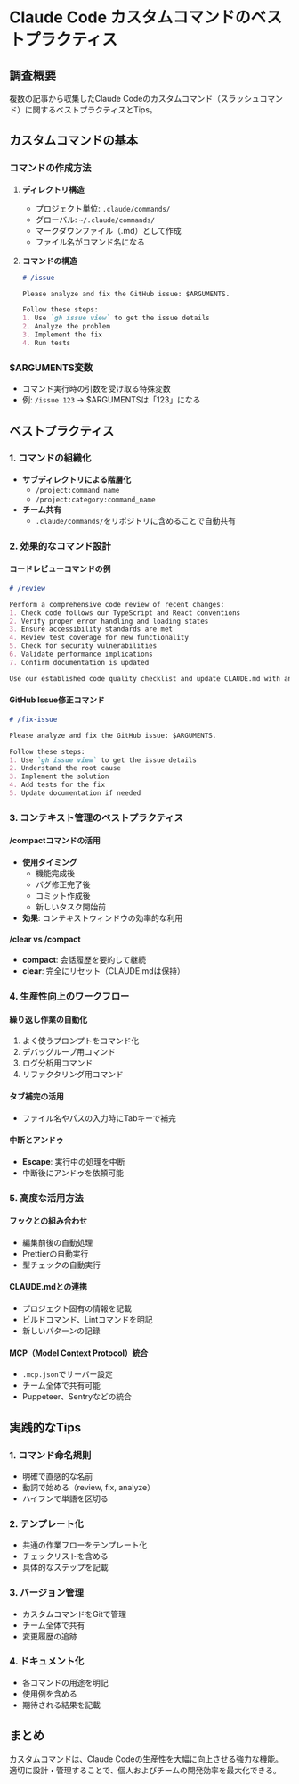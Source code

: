 # Claude Code カスタムコマンドのベストプラクティス

## 調査概要
複数の記事から収集したClaude Codeのカスタムコマンド（スラッシュコマンド）に関するベストプラクティスとTips。

## カスタムコマンドの基本

### コマンドの作成方法
1. **ディレクトリ構造**
   - プロジェクト単位: `.claude/commands/`
   - グローバル: `~/.claude/commands/`
   - マークダウンファイル（.md）として作成
   - ファイル名がコマンド名になる

2. **コマンドの構造**
   ```markdown
   # /issue
   
   Please analyze and fix the GitHub issue: $ARGUMENTS.
   
   Follow these steps:
   1. Use `gh issue view` to get the issue details
   2. Analyze the problem
   3. Implement the fix
   4. Run tests
   ```

### $ARGUMENTS変数
- コマンド実行時の引数を受け取る特殊変数
- 例: `/issue 123` → $ARGUMENTSは「123」になる

## ベストプラクティス

### 1. コマンドの組織化
- **サブディレクトリによる階層化**
  - `/project:command_name`
  - `/project:category:command_name`
- **チーム共有**
  - `.claude/commands/`をリポジトリに含めることで自動共有

### 2. 効果的なコマンド設計

#### コードレビューコマンドの例
```markdown
# /review

Perform a comprehensive code review of recent changes:
1. Check code follows our TypeScript and React conventions
2. Verify proper error handling and loading states
3. Ensure accessibility standards are met
4. Review test coverage for new functionality
5. Check for security vulnerabilities
6. Validate performance implications
7. Confirm documentation is updated

Use our established code quality checklist and update CLAUDE.md with any new patterns discovered.
```

#### GitHub Issue修正コマンド
```markdown
# /fix-issue

Please analyze and fix the GitHub issue: $ARGUMENTS.

Follow these steps:
1. Use `gh issue view` to get the issue details
2. Understand the root cause
3. Implement the solution
4. Add tests for the fix
5. Update documentation if needed
```

### 3. コンテキスト管理のベストプラクティス

#### /compactコマンドの活用
- **使用タイミング**
  - 機能完成後
  - バグ修正完了後
  - コミット作成後
  - 新しいタスク開始前
- **効果**: コンテキストウィンドウの効率的な利用

#### /clear vs /compact
- **compact**: 会話履歴を要約して継続
- **clear**: 完全にリセット（CLAUDE.mdは保持）

### 4. 生産性向上のワークフロー

#### 繰り返し作業の自動化
1. よく使うプロンプトをコマンド化
2. デバッグループ用コマンド
3. ログ分析用コマンド
4. リファクタリング用コマンド

#### タブ補完の活用
- ファイル名やパスの入力時にTabキーで補完

#### 中断とアンドゥ
- **Escape**: 実行中の処理を中断
- 中断後にアンドゥを依頼可能

### 5. 高度な活用方法

#### フックとの組み合わせ
- 編集前後の自動処理
- Prettierの自動実行
- 型チェックの自動実行

#### CLAUDE.mdとの連携
- プロジェクト固有の情報を記載
- ビルドコマンド、Lintコマンドを明記
- 新しいパターンの記録

#### MCP（Model Context Protocol）統合
- `.mcp.json`でサーバー設定
- チーム全体で共有可能
- Puppeteer、Sentryなどの統合

## 実践的なTips

### 1. コマンド命名規則
- 明確で直感的な名前
- 動詞で始める（review, fix, analyze）
- ハイフンで単語を区切る

### 2. テンプレート化
- 共通の作業フローをテンプレート化
- チェックリストを含める
- 具体的なステップを記載

### 3. バージョン管理
- カスタムコマンドをGitで管理
- チーム全体で共有
- 変更履歴の追跡

### 4. ドキュメント化
- 各コマンドの用途を明記
- 使用例を含める
- 期待される結果を記載

## まとめ
カスタムコマンドは、Claude Codeの生産性を大幅に向上させる強力な機能。適切に設計・管理することで、個人およびチームの開発効率を最大化できる。